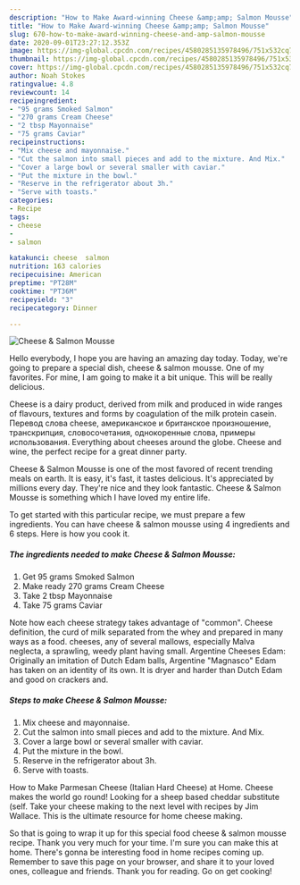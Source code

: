 ```yaml
---
description: "How to Make Award-winning Cheese &amp;amp; Salmon Mousse"
title: "How to Make Award-winning Cheese &amp;amp; Salmon Mousse"
slug: 670-how-to-make-award-winning-cheese-and-amp-salmon-mousse
date: 2020-09-01T23:27:12.353Z
image: https://img-global.cpcdn.com/recipes/4580285135978496/751x532cq70/cheese-salmon-mousse-recipe-main-photo.jpg
thumbnail: https://img-global.cpcdn.com/recipes/4580285135978496/751x532cq70/cheese-salmon-mousse-recipe-main-photo.jpg
cover: https://img-global.cpcdn.com/recipes/4580285135978496/751x532cq70/cheese-salmon-mousse-recipe-main-photo.jpg
author: Noah Stokes
ratingvalue: 4.8
reviewcount: 14
recipeingredient:
- "95 grams Smoked Salmon"
- "270 grams Cream Cheese"
- "2 tbsp Mayonnaise"
- "75 grams Caviar"
recipeinstructions:
- "Mix cheese and mayonnaise."
- "Cut the salmon into small pieces and add to the mixture. And Mix."
- "Cover a large bowl or several smaller with caviar."
- "Put the mixture in the bowl."
- "Reserve in the refrigerator about 3h."
- "Serve with toasts."
categories:
- Recipe
tags:
- cheese
- 
- salmon

katakunci: cheese  salmon 
nutrition: 163 calories
recipecuisine: American
preptime: "PT28M"
cooktime: "PT36M"
recipeyield: "3"
recipecategory: Dinner

---
```



![Cheese &amp; Salmon Mousse](https://img-global.cpcdn.com/recipes/4580285135978496/751x532cq70/cheese-salmon-mousse-recipe-main-photo.jpg)

Hello everybody, I hope you are having an amazing day today. Today, we're going to prepare a special dish, cheese &amp; salmon mousse. One of my favorites. For mine, I am going to make it a bit unique. This will be really delicious.

Cheese is a dairy product, derived from milk and produced in wide ranges of flavours, textures and forms by coagulation of the milk protein casein. Перевод слова cheese, американское и британское произношение, транскрипция, словосочетания, однокоренные слова, примеры использования. Everything about cheeses around the globe. Cheese and wine, the perfect recipe for a great dinner party.

Cheese &amp; Salmon Mousse is one of the most favored of recent trending meals on earth. It is easy, it's fast, it tastes delicious. It's appreciated by millions every day. They're nice and they look fantastic. Cheese &amp; Salmon Mousse is something which I have loved my entire life.


To get started with this particular recipe, we must prepare a few ingredients. You can have cheese &amp; salmon mousse using 4 ingredients and 6 steps. Here is how you cook it.

<!--inarticleads1-->

##### The ingredients needed to make Cheese &amp; Salmon Mousse:

1. Get 95 grams Smoked Salmon
1. Make ready 270 grams Cream Cheese
1. Take 2 tbsp Mayonnaise
1. Take 75 grams Caviar


Note how each cheese strategy takes advantage of &#34;common&#34;. Cheese definition, the curd of milk separated from the whey and prepared in many ways as a food. cheeses, any of several mallows, especially Malva neglecta, a sprawling, weedy plant having small. Argentine Cheeses Edam: Originally an imitation of Dutch Edam balls, Argentine &#34;Magnasco&#34; Edam has taken on an identity of its own. It is dryer and harder than Dutch Edam and good on crackers and. 

<!--inarticleads2-->

##### Steps to make Cheese &amp; Salmon Mousse:

1. Mix cheese and mayonnaise.
1. Cut the salmon into small pieces and add to the mixture. And Mix.
1. Cover a large bowl or several smaller with caviar.
1. Put the mixture in the bowl.
1. Reserve in the refrigerator about 3h.
1. Serve with toasts.


How to Make Parmesan Cheese (Italian Hard Cheese) at Home. Cheese makes the world go round! Looking for a sheep based cheddar substitute (self. Take your cheese making to the next level with recipes by Jim Wallace. This is the ultimate resource for home cheese making. 

So that is going to wrap it up for this special food cheese &amp; salmon mousse recipe. Thank you very much for your time. I'm sure you can make this at home. There's gonna be interesting food in home recipes coming up. Remember to save this page on your browser, and share it to your loved ones, colleague and friends. Thank you for reading. Go on get cooking!

